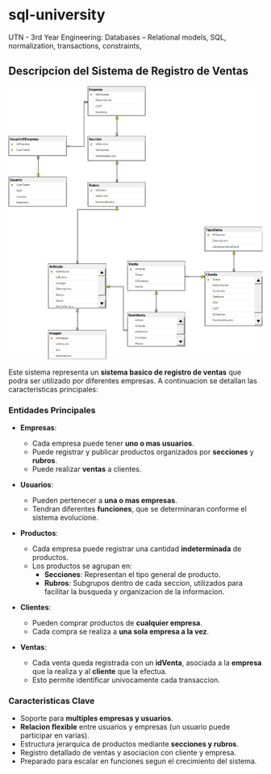 # sql-university
UTN - 3rd Year Engineering: Databases – Relational models, SQL, normalization, transactions, constraints,

## Descripcion del Sistema de Registro de Ventas

![Modelo Relacional](img/REDVEN.png)

Este sistema representa un **sistema basico de registro de ventas** que podra ser utilizado por diferentes empresas. A continuacion se detallan las caracteristicas principales:

### Entidades Principales

- **Empresas**: 
  - Cada empresa puede tener **uno o mas usuarios**.
  - Puede registrar y publicar productos organizados por **secciones** y **rubros**.
  - Puede realizar **ventas** a clientes.

- **Usuarios**:
  - Pueden pertenecer a **una o mas empresas**.
  - Tendran diferentes **funciones**, que se determinaran conforme el sistema evolucione.

- **Productos**:
  - Cada empresa puede registrar una cantidad **indeterminada** de productos.
  - Los productos se agrupan en:
    - **Secciones**: Representan el tipo general de producto.
    - **Rubros**: Subgrupos dentro de cada seccion, utilizados para facilitar la busqueda y organizacion de la informacion.

- **Clientes**:
  - Pueden comprar productos de **cualquier empresa**.
  - Cada compra se realiza a **una sola empresa a la vez**.

- **Ventas**:
  - Cada venta queda registrada con un **idVenta**, asociada a la **empresa** que la realiza y al **cliente** que la efectua.
  - Esto permite identificar univocamente cada transaccion.

### Caracteristicas Clave

- Soporte para **multiples empresas y usuarios**.
- **Relacion flexible** entre usuarios y empresas (un usuario puede participar en varias).
- Estructura jerarquica de productos mediante **secciones y rubros**.
- Registro detallado de ventas y asociacion con cliente y empresa.
- Preparado para escalar en funciones segun el crecimiento del sistema.
